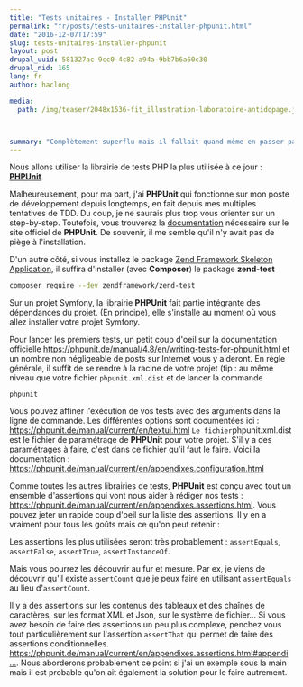 ```yaml
---
title: "Tests unitaires - Installer PHPUnit"
permalink: "fr/posts/tests-unitaires-installer-phpunit.html"
date: "2016-12-07T17:59"
slug: tests-unitaires-installer-phpunit
layout: post
drupal_uuid: 581327ac-9cc0-4c82-a94a-9bb7b6a60c30
drupal_nid: 165
lang: fr
author: haclong

media:
  path: /img/teaser/2048x1536-fit_illustration-laboratoire-antidopage.jpg



summary: "Complètement superflu mais il fallait quand même en passer par là, quelques notes rapides sur l'installation de la librairie de tests PHPUnit."
---
```


Nous allons utiliser la librairie de tests PHP la plus utilisée à ce jour : <a href="https://phpunit.de/" target="_blank">**PHPUnit**</a>.

Malheureusement, pour ma part, j'ai **PHPUnit** qui fonctionne sur mon poste de développement depuis longtemps, en fait depuis mes multiples tentatives de TDD. Du coup, je ne saurais plus trop vous orienter sur un step-by-step. Toutefois, vous trouverez la <a href="https://phpunit.de/manual/current/en/installation.html" target="_blank">documentation</a> nécessaire sur le site officiel de **PHPUnit**. De souvenir, il me semble qu'il n'y avait pas de piège à l'installation.

D'un autre côté, si vous installez le package <a href="https://github.com/zendframework/ZendSkeletonApplication" target="_blank">Zend Framework Skeleton Application,</a> il suffira d'installer (avec **Composer**) le package **zend-test**

```sh
composer require --dev zendframework/zend-test
```

Sur un projet Symfony, la librairie **PHPUnit** fait partie intégrante des dépendances du projet. (En principe), elle s'installe au moment où vous allez installer votre projet Symfony.

Pour lancer les premiers tests, un petit coup d'oeil sur la documentation officielle <a href="https://phpunit.de/manual/4.8/en/writing-tests-for-phpunit.html">https://phpunit.de/manual/4.8/en/writing-tests-for-phpunit.html</a> et un nombre non négligeable de posts sur Internet vous y aideront. En règle générale, il suffit de se rendre à la racine de votre projet (tip : au même niveau que votre fichier `phpunit.xml.dist` et de lancer la commande

```phpunit```

Vous pouvez affiner l'exécution de vos tests avec des arguments dans la ligne de commande. Les différentes options sont documentées ici : <a href="https://phpunit.de/manual/current/en/textui.html">https://phpunit.de/manual/current/en/textui.html</a>
`
Le fichier `phpunit.xml.dist est le fichier de paramétrage de **PHPUnit** pour votre projet. S'il y a des paramétrages à faire, c'est dans ce fichier qu'il faut le faire. Voici la documentation : <a href="https://phpunit.de/manual/current/en/appendixes.configuration.html">https://phpunit.de/manual/current/en/appendixes.configuration.html</a>

Comme toutes les autres librairies de tests, **PHPUnit** est conçu avec tout un ensemble d'assertions qui vont nous aider à rédiger nos tests : <a href="https://phpunit.de/manual/current/en/appendixes.assertions.html">https://phpunit.de/manual/current/en/appendixes.assertions.html</a>. Vous pouvez jeter un rapide coup d'oeil sur la liste des assertions. Il y en a vraiment pour tous les goûts mais ce qu'on peut retenir :

Les assertions les plus utilisées seront très probablement : `assertEquals`, `assertFalse`, `assertTrue`, `assertInstanceOf`.

Mais vous pourrez les découvrir au fur et mesure. Par ex, je viens de découvrir qu'il existe `assertCount` que je peux faire en utilisant `assertEquals` au lieu d'`assertCount`.

Il y a des assertions sur les contenus des tableaux et des chaînes de caractères, sur les format XML et Json, sur le système de fichier... Si vous avez besoin de faire des assertions un peu plus complexe, penchez vous tout particulièrement sur l'assertion `assertThat` qui permet de faire des assertions conditionnelles. <a href="https://phpunit.de/manual/current/en/appendixes.assertions.html#appendixes.assertions.assertThat">https://phpunit.de/manual/current/en/appendixes.assertions.html#appendi…</a>. Nous aborderons probablement ce point si j'ai un exemple sous la main mais il est probable qu'on ait également la solution pour le faire autrement.
